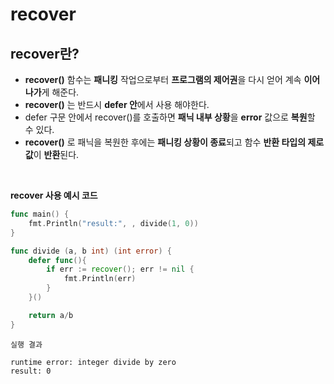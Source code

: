 # **recover**
## **recover란?**
- **recover()** 함수는 **패니킹** 작업으로부터 **프로그램의 제어권**을 다시 얻어 계속 **이어나가**게 해준다.
- **recover()** 는 반드시 **defer 안**에서 사용 해야한다.
- defer 구문 안에서 recover()를 호출하면 **패닉 내부 상황**을 **error** 값으로 **복원**할 수 있다.
- **recover()** 로 패닉을 복원한 후에는 **패니킹 상황이 종료**되고 함수 **반환 타입의 제로값**이 **반환**된다.

<br>

**recover 사용 예시 코드**
~~~go
func main() {
    fmt.Println("result:", , divide(1, 0))
}

func divide (a, b int) (int error) {
    defer func(){
        if err := recover(); err != nil {
            fmt.Println(err)
        }
    }()

    return a/b
}
~~~
~~~
실행 결과

runtime error: integer divide by zero
result: 0
~~~

<br>
<!-- 
---
## **recover** VS **try-finally**
- **recover**는 파이썬의 **try-finally** 블록과 유사하다.
- 다음 코드는 매개변수로 받은 함수를 실행한 후 **패닉**이 발생하면 **error 정보**를 가져와 **출력**한다.
    ~~~go

    ~~~ -->